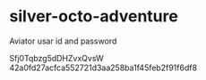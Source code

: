 # silver-octo-adventure
Aviator usar id and password 

Sfj0Tqbzg5dDHZvxQvsW
42a0fd27acfca552721d3aa258ba1f45feb2f91f6df8
